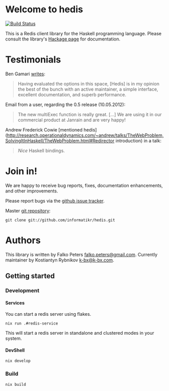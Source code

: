 # Welcome to hedis

[![Build Status](https://travis-ci.org/informatikr/hedis.svg?branch=master)](https://travis-ci.org/informatikr/hedis)

This is a Redis client library for the Haskell programming language. Please consult the library's [Hackage page](http://hackage.haskell.org/package/hedis) for documentation.

# Testimonials

Ben Gamari
[writes](https://groups.google.com/forum/?fromgroups#!topic/redis-db/uJSp7ZcQTew):

> Having evaluated the options in this space, [Hedis] is in my opinion the best
> of the bunch with an active maintainer, a simple interface, excellent 
> documentation, and superb performance.

Email from a user, regarding the 0.5 release (10.05.2012):

> The new multiExec function is really great. [...] We are using it in our
> commercial product at Janrain and are very happy!

Andrew Frederick Cowie [mentioned hedis](http://research.operationaldynamics.com/~andrew/talks/TheWebProblem,SolvingItInHaskell/TheWebProblem.html#Redirector introduction) in a talk:

> _Nice_ Haskell bindings.

# Join in!

We are happy to receive bug reports, fixes, documentation enhancements, and other improvements.

Please report bugs via the [github issue tracker](http://github.com/informatikr/hedis/issues).

Master [git repository](http://github.com/informatikr/hedis):

    git clone git://github.com/informatikr/hedis.git

# Authors

This library is written by Falko Peters <falko.peters@gmail.com>.
Currently maintainer by Kostiantyn Rybnikov <k-bx@k-bx.com>.


## Getting started
### Development
#### Services
You can start a redis server using flakes.
```
nix run .#redis-service
```
This will start a redis server in standalone and clustered modes in your system.

#### DevShell
```
nix develop
```

### Build
```
nix build
```



